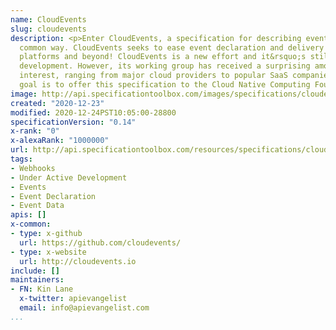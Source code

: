 ```yaml
---
name: CloudEvents
slug: cloudevents
description: <p>Enter CloudEvents, a specification for describing event data in a
  common way. CloudEvents seeks to ease event declaration and delivery across services,
  platforms and beyond! CloudEvents is a new effort and it&rsquo;s still under active
  development. However, its working group has received a surprising amount of industry
  interest, ranging from major cloud providers to popular SaaS companies. Our end
  goal is to offer this specification to the Cloud Native Computing Foundation.</p>
image: http://api.specificationtoolbox.com/images/specifications/cloudevents.png
created: "2020-12-23"
modified: 2020-12-24PST10:05:00-28800
specificationVersion: "0.14"
x-rank: "0"
x-alexaRank: "1000000"
url: http://api.specificationtoolbox.com/resources/specifications/cloudevents/
tags:
- Webhooks
- Under Active Development
- Events
- Event Declaration
- Event Data
apis: []
x-common:
- type: x-github
  url: https://github.com/cloudevents/
- type: x-website
  url: http://cloudevents.io
include: []
maintainers:
- FN: Kin Lane
  x-twitter: apievangelist
  email: info@apievangelist.com
...
```

